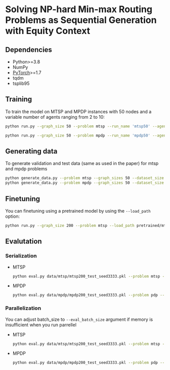 # Solving NP-hard Min-max Routing Problems as Sequential Generation with Equity Context

## Dependencies

* Python>=3.8
* NumPy
* [PyTorch](http://pytorch.org/)>=1.7
* tqdm
* tsplib95

## Training

To train the model on MTSP and MPDP instances with 50 nodes and a variable number of agents ranging from 2 to 10:

```bash
python run.py --graph_size 50 --problem mtsp --run_name 'mtsp50' --agent_min 2 --agent_max 10
```

```bash
python run.py --graph_size 50 --problem mpdp --run_name 'mpdp50' --agent_min 2 --agent_max 10
```

## Generating data
To generate validation and test data (same as used in the paper) for mtsp and mpdp problems
```bash
python generate_data.py --problem mtsp --graph_sizes 50 --dataset_size 100 --name test --seed 3333 
python generate_data.py --problem mpdp --graph_sizes 50 --dataset_size 100 --name test --seed 3333
```

## Finetuning
You can finetuning using a pretrained model by using the `--load_path` option:

```bash
python run.py --graph_size 200 --problem mtsp --load_path pretrained/mtsp/mtsp50/epoch-100.pt --batch_size 64 --agent_min 10 --agent_max 20 --ft Y
```

## Evalutation

### Serialization


- MTSP
    ```bash
    python eval.py data/mtsp/mtsp200_test_seed3333.pkl --problem mtsp --model pretrained/mtsp/mtsp200/epoch-4.pt --decode_strategy greedy --agent_num 10  --is_serial True --val_size 100 --ft Y
    ```
- MPDP
    ```bash
    python eval.py data/mpdp/mpdp200_test_seed3333.pkl --problem pdp --model pretrained/mpdp/mpdp200/epoch-0.pt --decode_strategy greedy --agent_num 10  --is_serial True --val_size 100 --ft Y
    ```

### Parallelization

You can adjust batch_size to `--eval_batch_size` argument if memory is insufficient when you run parrellel

- MTSP
    ```bash
    python eval.py data/mtsp/mtsp200_test_seed3333.pkl --problem mtsp --model pretrained/mtsp/mtsp200/epoch-4.pt --decode_strategy greedy --agent_num 10  --is_serial False --val_size 100 --eval_batch_size 25 --ft Y 
    ```
- MPDP
    ```bash
    python eval.py data/mpdp/mpdp200_test_seed3333.pkl --problem pdp --model pretrained/mpdp/mpdp200/epoch-0.pt --decode_strategy greedy --agent_num 10 --eval_batch_size 25 --is_serial False --val_size 100 --ft Y
    ```

 
